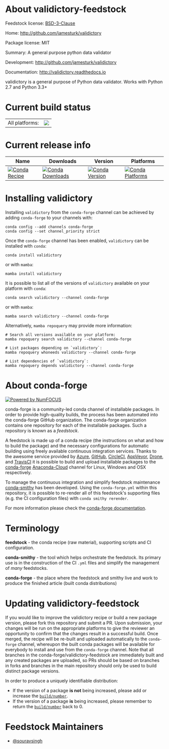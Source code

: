 About validictory-feedstock
===========================

Feedstock license: [BSD-3-Clause](https://github.com/conda-forge/validictory-feedstock/blob/main/LICENSE.txt)

Home: http://github.com/jamesturk/validictory

Package license: MIT

Summary: A general purpose python data validator

Development: http://github.com/jamesturk/validictory

Documentation: http://validictory.readthedocs.io

validictory is a general purpose of Python data validator.
Works with Python 2.7 and Python 3.3+


Current build status
====================


<table><tr><td>All platforms:</td>
    <td>
      <a href="https://dev.azure.com/conda-forge/feedstock-builds/_build/latest?definitionId=2120&branchName=main">
        <img src="https://dev.azure.com/conda-forge/feedstock-builds/_apis/build/status/validictory-feedstock?branchName=main">
      </a>
    </td>
  </tr>
</table>

Current release info
====================

| Name | Downloads | Version | Platforms |
| --- | --- | --- | --- |
| [![Conda Recipe](https://img.shields.io/badge/recipe-validictory-green.svg)](https://anaconda.org/conda-forge/validictory) | [![Conda Downloads](https://img.shields.io/conda/dn/conda-forge/validictory.svg)](https://anaconda.org/conda-forge/validictory) | [![Conda Version](https://img.shields.io/conda/vn/conda-forge/validictory.svg)](https://anaconda.org/conda-forge/validictory) | [![Conda Platforms](https://img.shields.io/conda/pn/conda-forge/validictory.svg)](https://anaconda.org/conda-forge/validictory) |

Installing validictory
======================

Installing `validictory` from the `conda-forge` channel can be achieved by adding `conda-forge` to your channels with:

```
conda config --add channels conda-forge
conda config --set channel_priority strict
```

Once the `conda-forge` channel has been enabled, `validictory` can be installed with `conda`:

```
conda install validictory
```

or with `mamba`:

```
mamba install validictory
```

It is possible to list all of the versions of `validictory` available on your platform with `conda`:

```
conda search validictory --channel conda-forge
```

or with `mamba`:

```
mamba search validictory --channel conda-forge
```

Alternatively, `mamba repoquery` may provide more information:

```
# Search all versions available on your platform:
mamba repoquery search validictory --channel conda-forge

# List packages depending on `validictory`:
mamba repoquery whoneeds validictory --channel conda-forge

# List dependencies of `validictory`:
mamba repoquery depends validictory --channel conda-forge
```


About conda-forge
=================

[![Powered by
NumFOCUS](https://img.shields.io/badge/powered%20by-NumFOCUS-orange.svg?style=flat&colorA=E1523D&colorB=007D8A)](https://numfocus.org)

conda-forge is a community-led conda channel of installable packages.
In order to provide high-quality builds, the process has been automated into the
conda-forge GitHub organization. The conda-forge organization contains one repository
for each of the installable packages. Such a repository is known as a *feedstock*.

A feedstock is made up of a conda recipe (the instructions on what and how to build
the package) and the necessary configurations for automatic building using freely
available continuous integration services. Thanks to the awesome service provided by
[Azure](https://azure.microsoft.com/en-us/services/devops/), [GitHub](https://github.com/),
[CircleCI](https://circleci.com/), [AppVeyor](https://www.appveyor.com/),
[Drone](https://cloud.drone.io/welcome), and [TravisCI](https://travis-ci.com/)
it is possible to build and upload installable packages to the
[conda-forge](https://anaconda.org/conda-forge) [Anaconda-Cloud](https://anaconda.org/)
channel for Linux, Windows and OSX respectively.

To manage the continuous integration and simplify feedstock maintenance
[conda-smithy](https://github.com/conda-forge/conda-smithy) has been developed.
Using the ``conda-forge.yml`` within this repository, it is possible to re-render all of
this feedstock's supporting files (e.g. the CI configuration files) with ``conda smithy rerender``.

For more information please check the [conda-forge documentation](https://conda-forge.org/docs/).

Terminology
===========

**feedstock** - the conda recipe (raw material), supporting scripts and CI configuration.

**conda-smithy** - the tool which helps orchestrate the feedstock.
                   Its primary use is in the construction of the CI ``.yml`` files
                   and simplify the management of *many* feedstocks.

**conda-forge** - the place where the feedstock and smithy live and work to
                  produce the finished article (built conda distributions)


Updating validictory-feedstock
==============================

If you would like to improve the validictory recipe or build a new
package version, please fork this repository and submit a PR. Upon submission,
your changes will be run on the appropriate platforms to give the reviewer an
opportunity to confirm that the changes result in a successful build. Once
merged, the recipe will be re-built and uploaded automatically to the
`conda-forge` channel, whereupon the built conda packages will be available for
everybody to install and use from the `conda-forge` channel.
Note that all branches in the conda-forge/validictory-feedstock are
immediately built and any created packages are uploaded, so PRs should be based
on branches in forks and branches in the main repository should only be used to
build distinct package versions.

In order to produce a uniquely identifiable distribution:
 * If the version of a package **is not** being increased, please add or increase
   the [``build/number``](https://docs.conda.io/projects/conda-build/en/latest/resources/define-metadata.html#build-number-and-string).
 * If the version of a package **is** being increased, please remember to return
   the [``build/number``](https://docs.conda.io/projects/conda-build/en/latest/resources/define-metadata.html#build-number-and-string)
   back to 0.

Feedstock Maintainers
=====================

* [@souravsingh](https://github.com/souravsingh/)

